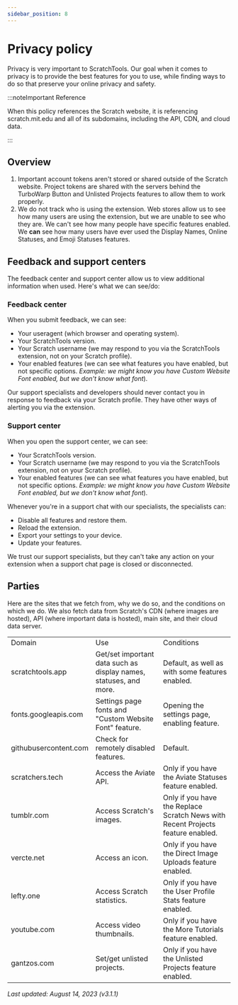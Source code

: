 ```yaml
---
sidebar_position: 8
---
```

# Privacy policy
Privacy is very important to ScratchTools. Our goal when it comes to privacy is to provide the best features for you to use, while finding ways to do so that preserve your online privacy and safety.

:::noteImportant Reference

When this policy references the Scratch website, it is referencing scratch.mit.edu and all of its subdomains, including the API, CDN, and cloud data.

:::

## Overview

1. Important account tokens aren't stored or shared outside of the Scratch website. Project tokens are shared with the servers behind the TurboWarp Button and Unlisted Projects features to allow them to work properly.
2. We do not track who is using the extension. Web stores allow us to see how many users are using the extension, but we are unable to see who they are. We can't see how many people have specific features enabled. We **can** see how many users have ever used the Display Names, Online Statuses, and Emoji Statuses features.

## Feedback and support centers
The feedback center and support center allow us to view additional information when used. Here's what we can see/do:

### Feedback center
When you submit feedback, we can see:
- Your useragent (which browser and operating system).
- Your ScratchTools version.
- Your Scratch username (we may respond to you via the ScratchTools extension, not on your Scratch profile).
- Your enabled features (we can see what features you have enabled, but not specific options. *Example: we might know you have Custom Website Font enabled, but we don't know what font*).

Our support specialists and developers should never contact you in response to feedback via your Scratch profile. They have other ways of alerting you via the extension.

### Support center
When you open the support center, we can see:
- Your ScratchTools version.
- Your Scratch username (we may respond to you via the ScratchTools extension, not on your Scratch profile).
- Your enabled features (we can see what features you have enabled, but not specific options. *Example: we might know you have Custom Website Font enabled, but we don't know what font*).

Whenever you're in a support chat with our specialists, the specialists can:
- Disable all features and restore them.
- Reload the extension.
- Export your settings to your device.
- Update your features.

We trust our support specialists, but they can't take any action on your extension when a support chat page is closed or disconnected.

## Parties
Here are the sites that we fetch from, why we do so, and the conditions on which we do. We also fetch data from Scratch's CDN (where images are hosted), API (where important data is hosted), main site, and their cloud data server.
<table>
<tr>
<td>Domain</td>
<td>Use</td>
<td>Conditions</td>
</tr>
<tr>
<td>scratchtools.app</td>
<td>Get/set important data such as display names, statuses, and more.</td>
<td>Default, as well as with some features enabled.</td>
</tr>
<tr>
<td>fonts.googleapis.com</td>
<td>Settings page fonts and "Custom Website Font" feature.</td>
<td>Opening the settings page, enabling feature.</td>
</tr>
<tr>
<td>githubusercontent.com</td>
<td>Check for remotely disabled features.</td>
<td>Default.</td>
</tr>
<tr>
<td>scratchers.tech</td>
<td>Access the Aviate API.</td>
<td>Only if you have the Aviate Statuses feature enabled.</td>
</tr>
<tr>
<td>tumblr.com</td>
<td>Access Scratch's images.</td>
<td>Only if you have the Replace Scratch News with Recent Projects feature enabled.</td>
</tr>
<tr>
<td>vercte.net</td>
<td>Access an icon.</td>
<td>Only if you have the Direct Image Uploads feature enabled.</td>
</tr>
<tr>
<td>lefty.one</td>
<td>Access Scratch statistics.</td>
<td>Only if you have the User Profile Stats feature enabled.</td>
</tr>
<tr>
<td>youtube.com</td>
<td>Access video thumbnails.</td>
<td>Only if you have the More Tutorials feature enabled.</td>
</tr>
<tr>
<td>gantzos.com</td>
<td>Set/get unlisted projects.</td>
<td>Only if you have the Unlisted Projects feature enabled.</td>
</tr>
</table>

*Last updated: August 14, 2023 (v3.1.1)*